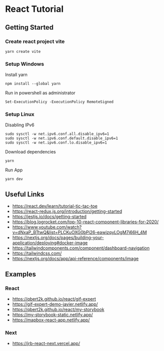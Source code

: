 # React Tutorial

## Getting Started

### Create react project vite

```shell
yarn create vite
```

### Setup Windows

Install yarn

```shell
npm install --global yarn
```

Run in powershell as administrator

```shell
Set-ExecutionPolicy -ExecutionPolicy RemoteSigned
```

### Setup Linux

Disabling IPv6

```shell
sudo sysctl -w net.ipv6.conf.all.disable_ipv6=1
sudo sysctl -w net.ipv6.conf.default.disable_ipv6=1
sudo sysctl -w net.ipv6.conf.lo.disable_ipv6=1
```

Download dependencies

```shell
yarn
```

Run App

```shell
yarn dev
```

## Useful Links

- https://react.dev/learn/tutorial-tic-tac-toe
- https://react-redux.js.org/introduction/getting-started
- https://jestjs.io/docs/getting-started
- https://blog.logrocket.com/top-10-react-component-libraries-for-2020/
- https://www.youtube.com/watch?v=dNxaP_BTtwQ&list=PLCKuOXG0bPi26-eawizqyLOgM7j66H_4M
- https://nextjs.org/docs/pages/building-your-application/deploying#docker-image
- https://tailwindcomponents.com/component/dashboard-navigation
- https://tailwindcss.com/
- https://nextjs.org/docs/app/api-reference/components/image

## Examples

### React

- https://qbert2k.github.io/react/gif-expert
- https://gif-expert-demo-javier.netlify.app/
- https://qbert2k.github.io/react/my-storybook
- https://my-storybook-static.netlify.app/
- https://mapbox-react-app.netlify.app/

### Next

- https://jrb-react-next.vercel.app/